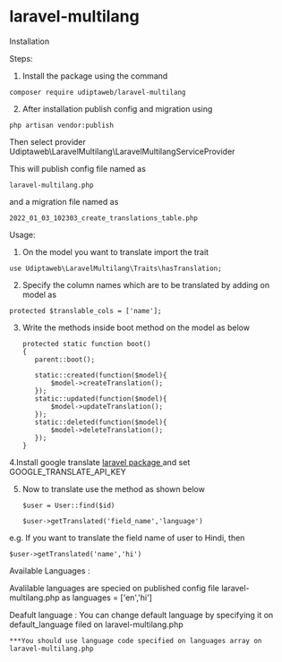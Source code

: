 # laravel-multilang

Installation

Steps:
   
  1. Install the package using the command 

    composer require udiptaweb/laravel-multilang

  2. After installation publish config and migration using 

    php artisan vendor:publish
  
  Then select provider Udiptaweb\LaravelMultilang\LaravelMultilangServiceProvider
    
  This will publish config file named as 
  
    laravel-multilang.php 
    
   and a migration file named as 
    
    2022_01_03_102303_create_translations_table.php
    
 
 Usage:
    
  1. On the model you want to translate
    import the trait
    
    use Udiptaweb\LaravelMultilang\Traits\hasTranslation;
    
  2. Specify the column names which are to be translated by adding on model as 
    
    protected $translable_cols = ['name'];
    

    
    
 3. Write the methods inside boot method on the model as below


        protected static function boot()
        {
           parent::boot();

           static::created(function($model){
               $model->createTranslation();
           });
           static::updated(function($model){
               $model->updateTranslation();
           });
           static::deleted(function($model){
               $model->deleteTranslation();
           });
        }
        
  4.Install google translate <a href="https://github.com/JoggApp/laravel-google-translate"> laravel package </a> and set GOOGLE_TRANSLATE_API_KEY
  
  
  5. Now to translate use the method as shown below

         $user = User::find($id)

         $user->getTranslated('field_name','language')
     
   e.g.
    If you want to translate the field name of user to Hindi, then
     
    $user->getTranslated('name','hi')
     
 Available Languages : 
 
  Avalilable languages are specied on published config file laravel-multilang.php as languages = ['en','hi']
  
 Deafult language : 
    You can change default language by specifying it on default_language filed on laravel-multilang.php
    
    ***You should use language code specified on languages array on laravel-multilang.php
  

